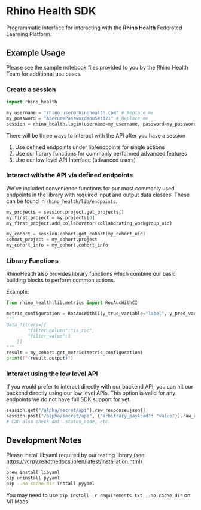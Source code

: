 # Rhino Health SDK

Programmatic interface for interacting with the **Rhino Health** Federated Learning Platform.

## Example Usage
Please see the sample notebook files provided to you by the Rhino Health Team for additional use cases.

### Create a session

```python
import rhino_health

my_username = "rhino_user@rhinohealth.com" # Replace me
my_password = "ASecurePasswordYouSet321" # Replace me
session = rhino_health.login(username=my_username, password=my_password)
```

There will be three ways to interact with the API after you have a session
1. Use defined endpoints under lib/endpoints for single actions
2. Use our library functions for commonly performed advanced features
3. Use our low level API Interface (advanced users)

### Interact with the API via defined endpoints

We've included convenience functions for our most commonly used endpoints in the library with required input and output
data classes. These can be found in `rhino_health/lib/endpoints`.

```python
my_projects = session.project.get_projects()
my_first_project = my_projects[0]
my_first_project.add_collaborator(collaborating_workgroup_uid)

my_cohort = session.cohort.get_cohort(my_cohort_uid)
cohort_project = my_cohort.project
my_cohort_info = my_cohort.cohort_info
```

### Library Functions

RhinoHealth also provides library functions which combine our basic building blocks to perform common actions.

Example:
```python
from rhino_health.lib.metrics import RocAucWithCI

metric_configuration = RocAucWithCI(y_true_variable="label", y_pred_variable="pred", confidence_interval=95, timeout_seconds=600)
"""
data_filters=[{
        "filter_column":"is_roc",
        "filter_value":1
    }]
"""
result = my_cohort.get_metric(metric_configuration)
print(f"{result.output}")
```

### Interact using the low level API

If you would prefer to interact directly with our backend API,
you can hit our backend directly using our low level APIs.
This option is valid for any endpoints we do not have full SDK support for yet.

```python
session.get("/alpha/secret/api").raw_response.json()
session.post("/alpha/secret/api", {"arbitrary_payload": "value"}).raw_response.json()
# Can also check out .status_code, etc.
```

## Development Notes

Please install libyaml required by our testing library (see https://vcrpy.readthedocs.io/en/latest/installation.html)
```sh
brew install libyaml
pip uninstall pyyaml
pip --no-cache-dir install pyyaml
```

You may need to use `pip install -r requirements.txt --no-cache-dir` on M1 Macs
